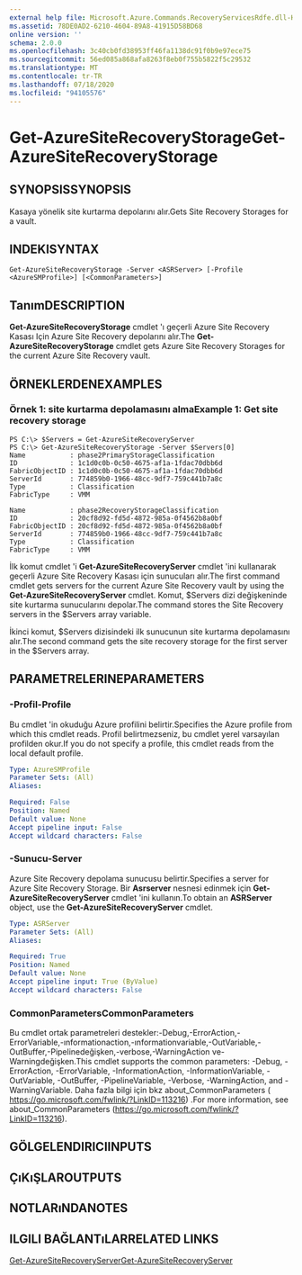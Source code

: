 ```yaml
---
external help file: Microsoft.Azure.Commands.RecoveryServicesRdfe.dll-Help.xml
ms.assetid: 78DE0AD2-6210-4604-89A8-41915D58BD68
online version: ''
schema: 2.0.0
ms.openlocfilehash: 3c40cb0fd38953ff46fa1138dc91f0b9e97ece75
ms.sourcegitcommit: 56ed085a868afa8263f8eb0f755b5822f5c29532
ms.translationtype: MT
ms.contentlocale: tr-TR
ms.lasthandoff: 07/18/2020
ms.locfileid: "94105576"
---
```

# <span data-ttu-id="7bb64-101">Get-AzureSiteRecoveryStorage</span><span class="sxs-lookup"><span data-stu-id="7bb64-101">Get-AzureSiteRecoveryStorage</span></span>

## <span data-ttu-id="7bb64-102">SYNOPSIS</span><span class="sxs-lookup"><span data-stu-id="7bb64-102">SYNOPSIS</span></span>
<span data-ttu-id="7bb64-103">Kasaya yönelik site kurtarma depolarını alır.</span><span class="sxs-lookup"><span data-stu-id="7bb64-103">Gets Site Recovery Storages for a vault.</span></span>

## <span data-ttu-id="7bb64-104">INDEKI</span><span class="sxs-lookup"><span data-stu-id="7bb64-104">SYNTAX</span></span>

```
Get-AzureSiteRecoveryStorage -Server <ASRServer> [-Profile <AzureSMProfile>] [<CommonParameters>]
```

## <span data-ttu-id="7bb64-105">Tanım</span><span class="sxs-lookup"><span data-stu-id="7bb64-105">DESCRIPTION</span></span>
<span data-ttu-id="7bb64-106">**Get-AzureSiteRecoveryStorage** cmdlet 'ı geçerli Azure Site Recovery Kasası Için Azure Site Recovery depolarını alır.</span><span class="sxs-lookup"><span data-stu-id="7bb64-106">The **Get-AzureSiteRecoveryStorage** cmdlet gets Azure Site Recovery Storages for the current Azure Site Recovery vault.</span></span>

## <span data-ttu-id="7bb64-107">ÖRNEKLERDEN</span><span class="sxs-lookup"><span data-stu-id="7bb64-107">EXAMPLES</span></span>

### <span data-ttu-id="7bb64-108">Örnek 1: site kurtarma depolamasını alma</span><span class="sxs-lookup"><span data-stu-id="7bb64-108">Example 1: Get site recovery storage</span></span>
```
PS C:\> $Servers = Get-AzureSiteRecoveryServer
PS C:\> Get-AzureSiteRecoveryStorage -Server $Servers[0]
Name           : phase2PrimaryStorageClassification
ID             : 1c1d0c0b-0c50-4675-af1a-1fdac70dbb6d
FabricObjectID : 1c1d0c0b-0c50-4675-af1a-1fdac70dbb6d
ServerId       : 774859b0-1966-48cc-9df7-759c441b7a8c
Type           : Classification
FabricType     : VMM

Name           : phase2RecoveryStorageClassification
ID             : 20cf8d92-fd5d-4872-985a-0f4562b8a0bf
FabricObjectID : 20cf8d92-fd5d-4872-985a-0f4562b8a0bf
ServerId       : 774859b0-1966-48cc-9df7-759c441b7a8c
Type           : Classification
FabricType     : VMM
```

<span data-ttu-id="7bb64-109">İlk komut cmdlet 'i **Get-AzureSiteRecoveryServer** cmdlet 'ini kullanarak geçerli Azure Site Recovery Kasası için sunucuları alır.</span><span class="sxs-lookup"><span data-stu-id="7bb64-109">The first command cmdlet gets servers for the current Azure Site Recovery vault by using the **Get-AzureSiteRecoveryServer** cmdlet.</span></span>
<span data-ttu-id="7bb64-110">Komut, $Servers dizi değişkeninde site kurtarma sunucularını depolar.</span><span class="sxs-lookup"><span data-stu-id="7bb64-110">The command stores the Site Recovery servers in the $Servers array variable.</span></span>

<span data-ttu-id="7bb64-111">İkinci komut, $Servers dizisindeki ilk sunucunun site kurtarma depolamasını alır.</span><span class="sxs-lookup"><span data-stu-id="7bb64-111">The second command gets the site recovery storage for the first server in the $Servers array.</span></span>

## <span data-ttu-id="7bb64-112">PARAMETRELERINE</span><span class="sxs-lookup"><span data-stu-id="7bb64-112">PARAMETERS</span></span>

### <span data-ttu-id="7bb64-113">-Profil</span><span class="sxs-lookup"><span data-stu-id="7bb64-113">-Profile</span></span>
<span data-ttu-id="7bb64-114">Bu cmdlet 'in okuduğu Azure profilini belirtir.</span><span class="sxs-lookup"><span data-stu-id="7bb64-114">Specifies the Azure profile from which this cmdlet reads.</span></span>
<span data-ttu-id="7bb64-115">Profil belirtmezseniz, bu cmdlet yerel varsayılan profilden okur.</span><span class="sxs-lookup"><span data-stu-id="7bb64-115">If you do not specify a profile, this cmdlet reads from the local default profile.</span></span>

```yaml
Type: AzureSMProfile
Parameter Sets: (All)
Aliases: 

Required: False
Position: Named
Default value: None
Accept pipeline input: False
Accept wildcard characters: False
```

### <span data-ttu-id="7bb64-116">-Sunucu</span><span class="sxs-lookup"><span data-stu-id="7bb64-116">-Server</span></span>
<span data-ttu-id="7bb64-117">Azure Site Recovery depolama sunucusu belirtir.</span><span class="sxs-lookup"><span data-stu-id="7bb64-117">Specifies a server for Azure Site Recovery Storage.</span></span>
<span data-ttu-id="7bb64-118">Bir **Asrserver** nesnesi edinmek için **Get-AzureSiteRecoveryServer** cmdlet 'ini kullanın.</span><span class="sxs-lookup"><span data-stu-id="7bb64-118">To obtain an **ASRServer** object, use the **Get-AzureSiteRecoveryServer** cmdlet.</span></span>

```yaml
Type: ASRServer
Parameter Sets: (All)
Aliases: 

Required: True
Position: Named
Default value: None
Accept pipeline input: True (ByValue)
Accept wildcard characters: False
```

### <span data-ttu-id="7bb64-119">CommonParameters</span><span class="sxs-lookup"><span data-stu-id="7bb64-119">CommonParameters</span></span>
<span data-ttu-id="7bb64-120">Bu cmdlet ortak parametreleri destekler:-Debug,-ErrorAction,-ErrorVariable,-ınformationaction,-ınformationvariable,-OutVariable,-OutBuffer,-Pipelinedeğişken,-verbose,-WarningAction ve-Warningdeğişken.</span><span class="sxs-lookup"><span data-stu-id="7bb64-120">This cmdlet supports the common parameters: -Debug, -ErrorAction, -ErrorVariable, -InformationAction, -InformationVariable, -OutVariable, -OutBuffer, -PipelineVariable, -Verbose, -WarningAction, and -WarningVariable.</span></span> <span data-ttu-id="7bb64-121">Daha fazla bilgi için bkz about_CommonParameters ( https://go.microsoft.com/fwlink/?LinkID=113216) .</span><span class="sxs-lookup"><span data-stu-id="7bb64-121">For more information, see about_CommonParameters (https://go.microsoft.com/fwlink/?LinkID=113216).</span></span>

## <span data-ttu-id="7bb64-122">GÖLGELENDIRICI</span><span class="sxs-lookup"><span data-stu-id="7bb64-122">INPUTS</span></span>

## <span data-ttu-id="7bb64-123">ÇıKıŞLAR</span><span class="sxs-lookup"><span data-stu-id="7bb64-123">OUTPUTS</span></span>

## <span data-ttu-id="7bb64-124">NOTLARıNDA</span><span class="sxs-lookup"><span data-stu-id="7bb64-124">NOTES</span></span>

## <span data-ttu-id="7bb64-125">ILGILI BAĞLANTıLAR</span><span class="sxs-lookup"><span data-stu-id="7bb64-125">RELATED LINKS</span></span>

[<span data-ttu-id="7bb64-126">Get-AzureSiteRecoveryServer</span><span class="sxs-lookup"><span data-stu-id="7bb64-126">Get-AzureSiteRecoveryServer</span></span>](./Get-AzureSiteRecoveryServer.md)



